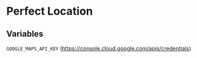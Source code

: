 Perfect Location
================

## Variables

`GOOGLE_MAPS_API_KEY` (https://console.cloud.google.com/apis/credentials)